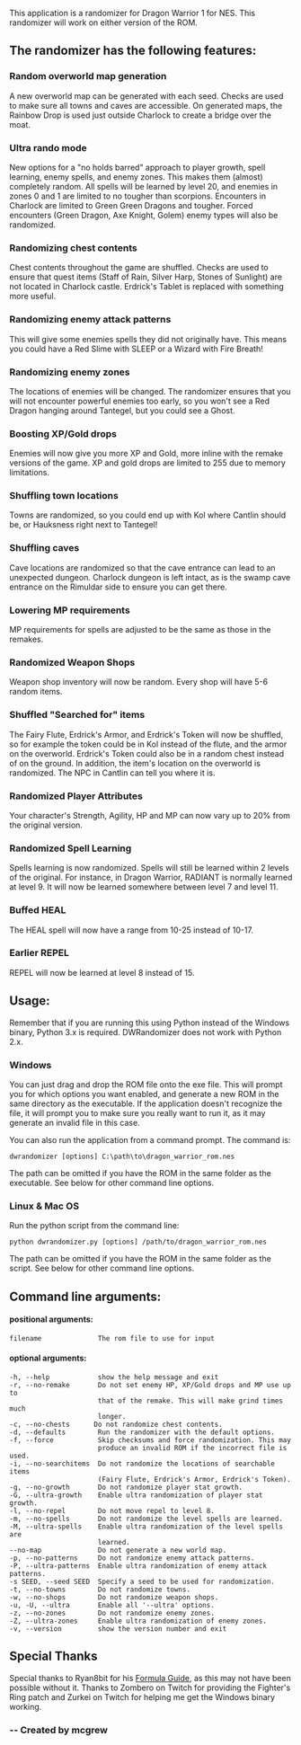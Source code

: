 This application is a randomizer for Dragon Warrior 1 for NES. This randomizer
will work on either version of the ROM.

## The randomizer has the following features:

### Random overworld map generation

A new overworld map can be generated with each seed. Checks are used to make
sure all towns and caves are accessible. On generated maps, the Rainbow Drop
is used just outside Charlock to create a bridge over the moat.

### Ultra rando mode

New options for a "no holds barred" approach to player growth, spell learning, 
enemy spells, and enemy zones. This makes them (almost) completely random.
All spells will be learned by level 20, and enemies in zones 0 and 1 are limited
to no tougher than scorpions. Encounters in Charlock are limited to Green
Green Dragons and tougher. Forced encounters (Green Dragon, Axe Knight,
Golem) enemy types will also be randomized.

### Randomizing chest contents

Chest contents throughout the game are shuffled. Checks are used to ensure that
quest items (Staff of Rain, Silver Harp, Stones of Sunlight) are not located in 
Charlock castle. Erdrick's Tablet is replaced with something more useful.

### Randomizing enemy attack patterns

This will give some enemies spells they did not originally have. This means you
could have a Red Slime with SLEEP or a Wizard with Fire Breath!

### Randomizing enemy zones

The locations of enemies will be changed. The randomizer ensures that you will
not encounter powerful enemies too early, so you won't see a Red Dragon hanging
around Tantegel, but you could see a Ghost.

### Boosting XP/Gold drops

Enemies will now give you more XP and Gold, more inline with the remake versions
of the game. XP and gold drops are limited to 255 due to memory limitations.

### Shuffling town locations

Towns are randomized, so you could end up with Kol where Cantlin should be, or
Hauksness right next to Tantegel!
 
### Shuffling caves

Cave locations are randomized so that the cave entrance can lead to an
unexpected dungeon. Charlock dungeon is left intact, as is the swamp cave
entrance on the Rimuldar side to ensure you can get there.

### Lowering MP requirements

MP requirements for spells are adjusted to be the same as those in the remakes.

### Randomized Weapon Shops

Weapon shop inventory will now be random. Every shop will have 5-6 random items.

### Shuffled "Searched for" items

The Fairy Flute, Erdrick's Armor, and Erdrick's Token will now be shuffled, so
for example the token could be in Kol instead of the flute, and the armor on the
overworld. Erdrick's Token could also be in a random chest instead of on the 
ground. In addition, the item's location on the overworld is randomized. The
NPC in Cantlin can tell you where it is.

### Randomized Player Attributes

Your character's Strength, Agility, HP and MP can now vary up to 20% from the 
original version.

### Randomized Spell Learning

Spells learning is now randomized. Spells will still be learned within 2 levels
of the original. For instance, in Dragon Warrior, RADIANT is normally learned at
level 9. It will now be learned somewhere between level 7 and level 11.

### Buffed HEAL

The HEAL spell will now have a range from 10-25 instead of 10-17.

### Earlier REPEL

REPEL will now be learned at level 8 instead of 15.

## Usage:

Remember that if you are running this using Python instead of the Windows
binary, Python 3.x is required. DWRandomizer does not work with Python 2.x.

### Windows

You can just drag and drop the ROM file onto the exe file. This will prompt you
for which options you want enabled, and generate a new ROM in the same directory 
as the executable. If the application doesn't recognize the file, it will 
prompt you to make sure you really want to run it, as it may generate an invalid
file in this case.

You can also run the application from a command prompt. The command is:
  
    dwrandomizer [options] C:\path\to\dragon_warrior_rom.nes

The path can be omitted if you have the ROM in the same folder as the 
executable. See below for other command line options.

### Linux & Mac OS

Run the python script from the command line: 

    python dwrandomizer.py [options] /path/to/dragon_warrior_rom.nes

The path can be omitted if you have the ROM in the same folder as the 
script. See below for other command line options.

## Command line arguments:

#### positional arguments:
    filename              The rom file to use for input

#### optional arguments:
    -h, --help            show the help message and exit
    -r, --no-remake       Do not set enemy HP, XP/Gold drops and MP use up to
                          that of the remake. This will make grind times much
                          longer.
    -c, --no-chests      Do not randomize chest contents.
    -d, --defaults        Run the randomizer with the default options.
    -f, --force           Skip checksums and force randomization. This may
                          produce an invalid ROM if the incorrect file is used.
    -i, --no-searchitems  Do not randomize the locations of searchable items
                          (Fairy Flute, Erdrick's Armor, Erdrick's Token).
    -g, --no-growth       Do not randomize player stat growth.
    -G, --ultra-growth    Enable ultra randomization of player stat growth.
    -l, --no-repel        Do not move repel to level 8.
    -m, --no-spells       Do not randomize the level spells are learned.
    -M, --ultra-spells    Enable ultra randomization of the level spells are
                          learned.
    --no-map              Do not generate a new world map.
    -p, --no-patterns     Do not randomize enemy attack patterns.
    -P, --ultra-patterns  Enable ultra randomization of enemy attack patterns.
    -s SEED, --seed SEED  Specify a seed to be used for randomization.
    -t, --no-towns        Do not randomize towns.
    -w, --no-shops        Do not randomize weapon shops.
    -u, -U, --ultra       Enable all '--ultra' options.
    -z, --no-zones        Do not randomize enemy zones.
    -Z, --ultra-zones     Enable ultra randomization of enemy zones.
    -v, --version         show the version number and exit

## Special Thanks

Special thanks to Ryan8bit for his 
[Formula Guide](http://www.gamefaqs.com/nes/563408-dragon-warrior/faqs/61640), 
as this may not have been possible without it.  Thanks to Zombero on Twitch 
for providing the Fighter's Ring patch and Zurkei on Twitch for helping me get 
the Windows binary working.


###  -- Created by mcgrew

